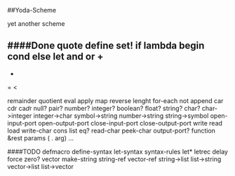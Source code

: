 ##Yoda-Scheme

yet another scheme

####Done
 quote
 define
 set!
 if
 lambda
 begin
 cond
 else
 let
 and
 or
 +
 -
 *
 =
 <
 >
 remainder
 quotient
 eval
 apply
 map
 reverse
 lenght
 for-each
 not
 append
 car
 cdr
 ca*d*r
 null?
 pair?
 number?
 integer?
 boolean?
 float?
 string?
 char?
 char->integer
 integer->char
 symbol->string
 number->string
 string->symbol
 open-input-port
 open-output-port
 close-input-port
 close-output-port
 write
 read
 load
 write-char
 cons
 list
 eq?
 read-char
 peek-char
 output-port?
 function &rest params ( . arg)
 ...



####TODO
 defmacro
 define-syntax
 let-syntax
 syntax-rules
 let*
 letrec
 delay
 force
 zero?
 vector
 make-string
 string-ref
 vector-ref
 string->list
 list->string
 vector->list
 list->vector
